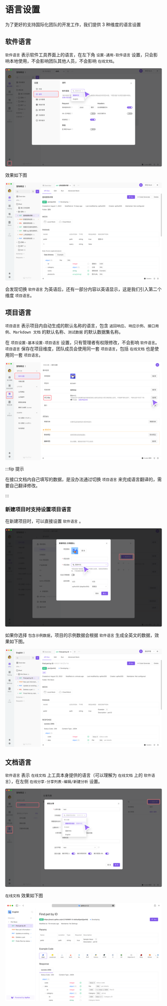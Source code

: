 # 语言设置

为了更好的支持国际化团队的开发工作，我们提供 3 种维度的语言设置

## 软件语言

`软件语言` 表示软件工具界面上的语言，在左下角 `设置-通用-软件语言` 设置，只会影响本地使用，不会影响团队其他人员，不会影响 `在线文档`。

![截屏](../assets/img/api-manage/language-1.png)

效果如下图

![截屏](../assets/img/api-manage/language-2.png)

会发现切换 `软件语言` 为英语后，还有一部分内容以英语显示，这是我们引入第二个维度 `项目语言`。

## 项目语言

`项目语言` 表示项目内自动生成的默认名称的语言，包含 `返回响应`、`响应示例`、`接口用例`、`Markdown 文档` 的默认名称、`测试数据` 的默认数据集名称。

在 `项目设置-基本设置-项目语言` 设置，只有管理者有权限修改，不会影响 `软件语言`。`项目语言` 保存在项目维度，团队成员会使用同一套 `项目语言`，包括 `在线文档` 也是使用同一套 `项目语言`。

![截屏](../assets/img/api-manage/language-3.png)

:::tip 提示

在接口文档内自己填写的数据，是没办法通过切换 `项目语言` 来完成语言翻译的，需要自己翻译修改。

:::

### 新建项目时支持设置项目语言

在新建项目时，可以直接设置 `软件语言` 。

![截屏](../assets/img/api-manage/language-4.png)

如果你选择 `包含示例数据`，项目的示例数据会根据 `软件语言` 生成全英文的数据，效果如下图。

![截屏](../assets/img/api-manage/language-5.png)

## 文档语言

`软件语言` 表示 `在线文档` 上工具本身提供的语言（可以理解为 `在线文档` 上的 `软件语言`），在左侧 `在线分享-分享列表-编辑/新建分析` 设置。

![截屏](../assets/img/api-manage/language-6.png)

`在线文档` 效果如下图

![截屏](../assets/img/api-manage/language-7.png)
